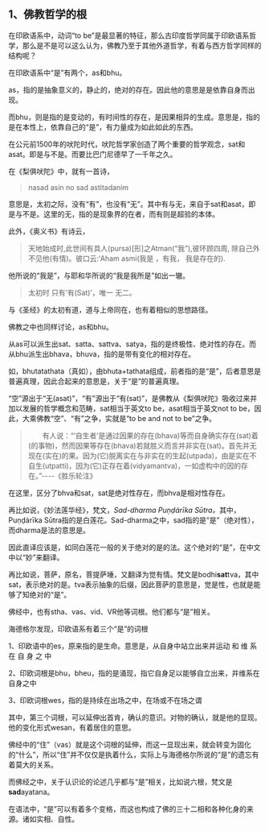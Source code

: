 <h2>1、佛教哲学的根</h2><p>在印欧语系中，动词“to be”是最显著的特征，那么古印度哲学同属于印欧语系哲学，那么是不是可以这么认为，佛教乃至于其他外道哲学，有着与西方哲学同样的结构呢？</p><p>在印欧语系中“是”有两个，as和bhu。</p><p>as，指的是抽象意义的，静止的，绝对的存在。因此他的意思是是依靠自身而出现。</p><p>而bhu，则是指的是变动的，有时间性的存在，是因果相异的生成。意思是，指的是在本性上，依靠自己的“是”，有力量成为如此如此的东西。</p><p>在公元前1500年的吠陀时代，吠陀哲学家创造了两个重要的哲学观念，sat和asat。即是与不是。而要比巴门尼德早了一千年之久。</p><p>在《梨俱吠陀》中，就有一首诗，</p><blockquote>nasad asin no sad astitadanim</blockquote><p>意思是，太初之际，没有“有”，也没有“无”。其中有与无，来自于sat和asat，即是与不是。这里的无，指的是现象界的在者，而有则是超验的本体。</p><p>此外，《奥义书》有诗云，</p><blockquote>天地始成时,此世间有具人(pursa)[形]之Atman(“我”),彼环顾四周, 除自己外不见他(有情)。彼口云:‘Aham asmi(我是 ，有我， 我是存在的).</blockquote><p>他所说的“我是”，与耶和华所说的“我是我所是”如出一辙。</p><blockquote>太初时 只有‘有(Sat)’，唯一 无二。</blockquote><p>与《圣经》的太初有道，道与上帝同在，也有着相似的思想路径。</p><p>佛教之中也同样讨论，as和bhu。</p><p>从as可以派生出sat、satta、sattva、satya，指的是终极性、绝对性的存在。而从bhu派生出bhava，bhuva，指的是带有变化的相对存在。</p><p>如，bhutatathata（真如），由bhuta+tathata组成，前者指的是“是”，后者意思是普遍真理，因此合起来的意思是，关于“是”的普遍真理。</p><p>“空”源出于“无(asat)”，“有”源出于“有(sat)”，是佛教从《梨俱吠陀》吸收过来并加以发展的哲学概念和范畴，sat相当于英文to be，asat相当于英文not to be，因此，大乘佛教“空”、“有”之争，实就是“to be and not to be”之争。</p><blockquote>　　有人说：“‘自生者’是通过因果的存在(bhava)等而自身确实存在(sat)着(的事物)，然而因果等存在(bhava)若就胜义而言并非实在(sat)。首先并无现在(实在)的果。因为(它)脱离实在与非实在的生起(utpada)，由是实在不自生(utpatti)，因为(它)正存在着(vidyamantva)，一如虚构中的因的存在。”----《胜乐轮注》</blockquote><p>在这里，区分了bhva和sat，sat是绝对性存在，而bhva是相对性存在。</p><p>再比如说，《妙法莲华经》，梵文，<i>Sad-dharma Puṇḍárīka Sūtra。</i>其中，Puṇḍárīka Sūtra指的是白莲花。Sad-dharma之中，sad指的是“是”（绝对性），而dharma是法的意思是。</p><p>因此直译应该是，如同白莲花一般的关于绝对的是的法。这个绝对的“是”，在中文中以“妙”来翻译。</p><p>再比如说，菩萨，原名，菩提萨埵，又翻译为觉有情。梵文是bodhi<b>sat</b>tva，其中sat，表示绝对的是。tva表示抽象的后缀，因此菩萨的意思是，觉是性，也就是能够了知绝对的“是”。</p><p>佛经中，也有stha、vas、vid、VR他等词根。他们都与“是”相关。</p><p>海德格尔发现，印欧语系有着三个“是”的词根</p><p>1、印欧语中的es，原来指的是生命。意思是，从自身中站立出来并运动 和 维 系 在 自 身 之 中</p><p>2、印欧词根是bhu，bheu，指的是涌现，指它自身足以能够自立出来，并维系在自身之中</p><p>3、印欧词根wes，指的是持续在出场之中，在场或不在场之谓</p><p>其中，第三个词根，可以延伸出首肯，确认的意识。对物的确认，就是他的显现。他的变化形式wesan，有着居住的意思。</p><p>佛经中的“住”（vas）就是这个词根的延伸，而这一显现出来，就会转变为固化的“什么”，所以“住”并不仅仅是执着什么，实际上与海德格尔所说的“是”的遗忘有着莫大的关系。</p><p>而佛经之中，关于认识论的论述几乎都与“是”相关，比如说六根，梵文是<b>sad</b>ayatana。</p><p>在语法中，“是”可以有着多个变格，而这也构成了佛的三十二相和各种化身的来源。诸如实相、自性。</p><p></p><p></p>